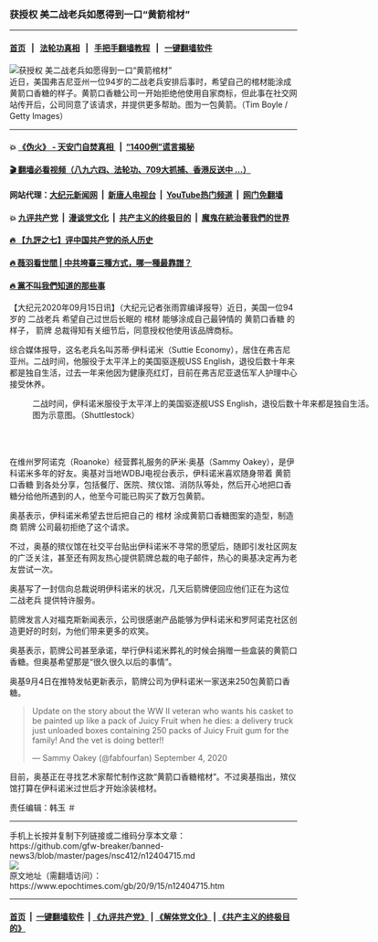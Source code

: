 ### 获授权 美二战老兵如愿得到一口“黄箭棺材”
------------------------

#### [首页](https://github.com/gfw-breaker/banned-news3/blob/master/README.md) &nbsp;&nbsp;|&nbsp;&nbsp; [法轮功真相](https://github.com/begood0513/basic/blob/master/README.md)  &nbsp;&nbsp;|&nbsp;&nbsp; [手把手翻墙教程](https://github.com/gfw-breaker/guides/wiki)  &nbsp;&nbsp;|&nbsp;&nbsp; [一键翻墙软件](https://github.com/gfw-breaker/nogfw/blob/master/README.md)  



<div><img alt="获授权 美二战老兵如愿得到一口“黄箭棺材”" class="attachment-djy_600_400 size-djy_600_400 wp-post-image" src="https://i.epochtimes.com/assets/uploads/2020/09/Wrigleys-juicy-fruit-gum-600x400.jpg"/>
<div class="caption">
 近日，美国弗吉尼亚州一位94岁的二战老兵安排后事时，希望自己的棺材能涂成黄箭口香糖的样子。黄箭口香糖公司一开始拒绝他使用自家商标，但此事在社交网站传开后，公司同意了该请求，并提供更多帮助。图为一包黄箭。（Tim Boyle / Getty Images）
</div></div><hr/>

#### 💥 [《伪火》 - 天安门自焚真相 ](http://158.247.203.241:10000/videos/blog/weihuo.html)&nbsp; |&nbsp; [“1400例”谎言揭秘  ](http://158.247.203.241:10000/videos/blog/jiexi1400.html)

#### [ 🎬  翻墙必看视频（八九六四、法轮功、709大抓捕、香港反送中 ...）](https://github.com/gfw-breaker/links/blob/master/banned.md)

#### 网站代理：[大纪元新闻网](http://158.247.203.241:10080/gb/) &nbsp;|&nbsp; [新唐人电视台](http://158.247.203.241:8808/gb/)  &nbsp;|&nbsp; [YouTube热门频道](http://158.247.203.241/youtube.html) &nbsp;|&nbsp; [网门免翻墙](http://158.247.203.241:11000/show.aspx?name=ogHome)

#### 💥 [九评共产党](http://158.247.203.241:10000/videos/res/jiuping/)&nbsp; |&nbsp; [漫谈党文化](http://158.247.203.241:10000/videos/res/mtdwh/)&nbsp; |&nbsp; [共产主义的终极目的](http://158.247.203.241:10000/videos/res/zjmd/)&nbsp; |&nbsp; [魔鬼在統治著我們的世界](http://158.247.203.241:10000/videos/res/TheSpecter/)  

#### [ 🔥  【九評之七】评中国共产党的杀人历史](http://158.247.203.241:10000/videos/news/../res/jiuping/index.html)

#### [ 🔥  薇羽看世間 | 中共垮臺三種方式，哪一種最靠譜？](http://158.247.203.241:10000/videos/news/weiyu01.html)

#### [ 🔥  黨不叫我們知道的那些事](http://158.247.203.241:10000/videos/news/truth02.html)

<div><p>
 【大纪元2020年09月15日讯】（大纪元记者张雨霏编译报导）近日，美国一位94岁的
 <ok href="https://www.epochtimes.com/gb/tag/%E4%BA%8C%E6%88%98%E8%80%81%E5%85%B5.html">
  二战老兵
 </ok>
 希望自己过世后长眠的
 <ok href="https://www.epochtimes.com/gb/tag/%E6%A3%BA%E6%9D%90.html">
  棺材
 </ok>
 能够涂成自己最钟情的
 <ok href="https://www.epochtimes.com/gb/tag/%E9%BB%84%E7%AE%AD%E5%8F%A3%E9%A6%99%E7%B3%96.html">
  黄箭口香糖
 </ok>
 的样子，
 <ok href="https://www.epochtimes.com/gb/tag/%E7%AE%AD%E7%89%8C.html">
  箭牌
 </ok>
 总裁得知有关细节后，同意授权他使用该品牌商标。
</p>
<p>
 综合媒体报导，这名老兵名叫苏蒂‧伊科诺米（Suttie Economy），居住在弗吉尼亚州。二战时间，他服役于太平洋上的美国驱逐舰USS English，退役后数十年来都是独自生活，过去一年来他因为健康亮红灯，目前在弗吉尼亚退伍军人护理中心接受休养。
</p>
<figure class="wp-caption aligncenter" id="attachment_12404746" style="width: 600px">
 <ok href="https://i.epochtimes.com/assets/uploads/2020/09/0b524b6e0f18ce5ce3eb1ca7c013b0d7.jpg">
  <img alt="" class="wp-image-12404746 size-large" src="https://i.epochtimes.com/assets/uploads/2020/09/0b524b6e0f18ce5ce3eb1ca7c013b0d7-600x400.jpg"/>
 </ok>
 <br/><figcaption class="wp-caption-text">
  二战时间，伊科诺米服役于太平洋上的美国驱逐舰USS English，退役后数十年来都是独自生活。图为示意图。（Shuttlestock）
 </figcaption><br/>
</figure><br/>
<p>
 在维州罗阿诺克（Roanoke）经营葬礼服务的萨米‧奥基（Sammy Oakey），是伊科诺米多年的好友。奥基对当地WDBJ电视台表示，伊科诺米喜欢随身带着
 <ok href="https://www.epochtimes.com/gb/tag/%E9%BB%84%E7%AE%AD%E5%8F%A3%E9%A6%99%E7%B3%96.html">
  黄箭口香糖
 </ok>
 到各处分享，包括餐厅、医院、殡仪馆、消防队等处，然后开心地把口香糖分给他所遇到的人，他至今可能已购买了数万包黄箭。
</p>
<p>
 奥基表示，伊科诺米希望去世后把自己的
 <ok href="https://www.epochtimes.com/gb/tag/%E6%A3%BA%E6%9D%90.html">
  棺材
 </ok>
 涂成黄箭口香糖图案的造型，制造商
 <ok href="https://www.epochtimes.com/gb/tag/%E7%AE%AD%E7%89%8C.html">
  箭牌
 </ok>
 公司最初拒绝了这个请求。
</p>
<p>
 不过，奥基的殡仪馆在社交平台贴出伊科诺米不寻常的愿望后，随即引发社区网友的广泛关注，甚至还有网友热心提供箭牌总裁的电子邮件，热心的奥基决定再为老友尝试一次。
</p>
<p>
 奥基写了一封信向总裁说明伊科诺米的状况，几天后箭牌便回应他们正在为这位
 <ok href="https://www.epochtimes.com/gb/tag/%E4%BA%8C%E6%88%98%E8%80%81%E5%85%B5.html">
  二战老兵
 </ok>
 提供特许服务。
</p>
<p>
</p>
<p>
 箭牌发言人对福克斯新闻表示，公司很感谢产品能够为伊科诺米和罗阿诺克社区创造更好的时刻，为他们带来更多的欢笑。
</p>
<p>
 奥基表示，箭牌公司甚至承诺，举行伊科诺米葬礼的时候会捐赠一些盒装的黄箭口香糖。但奥基希望那是“很久很久以后的事情”。
</p>
<p>
 奥基9月4日在推特发帖更新表示，箭牌公司为伊科诺米一家送来250包黄箭口香糖。
</p>
<blockquote class="twitter-tweet" data-width="550">
 <p dir="ltr" lang="en">
  Update on the story about the WW II veteran who wants his casket to be painted up like a pack of Juicy Fruit when he dies: a delivery truck just unloaded boxes containing 250 packs of Juicy Fruit gum for the family! And the vet is doing better!!
 </p>
 <p>
  — Sammy Oakey (@fabfourfan)
  <ok href="https://twitter.com/fabfourfan/status/1301911045536206851?ref_src=twsrc%5Etfw">
   September 4, 2020
  </ok>
 </p>
</blockquote>
<p>
</p>
<p>
 目前，奥基正在寻找艺术家帮忙制作这款“黄箭口香糖棺材”。不过奥基指出，殡仪馆打算在伊科诺米过世后才开始涂装棺材。
</p>
<p>
 责任编辑：韩玉 ＃
</p>
</div>
<hr/>
手机上长按并复制下列链接或二维码分享本文章：<br/>
https://github.com/gfw-breaker/banned-news3/blob/master/pages/nsc412/n12404715.md <br/>
<a href='https://github.com/gfw-breaker/banned-news3/blob/master/pages/nsc412/n12404715.md'><img src='https://github.com/gfw-breaker/banned-news3/blob/master/pages/nsc412/n12404715.md.png'/></a> <br/>
原文地址（需翻墙访问）：https://www.epochtimes.com/gb/20/9/15/n12404715.htm


------------------------
#### [首页](https://github.com/gfw-breaker/banned-news3/blob/master/README.md) &nbsp;|&nbsp; [一键翻墙软件](https://github.com/gfw-breaker/nogfw/blob/master/README.md) &nbsp;| [《九评共产党》](https://github.com/gfw-breaker/9ping.md/blob/master/README.md#九评之一评共产党是什么) | [《解体党文化》](https://github.com/gfw-breaker/jtdwh.md/blob/master/README.md) | [《共产主义的终极目的》](https://github.com/gfw-breaker/gczydzjmd.md/blob/master/README.md)


<img src='http://gfw-breaker.win/banned-news3/pages/nsc412/n12404715.md' width='0px' height='0px'/>